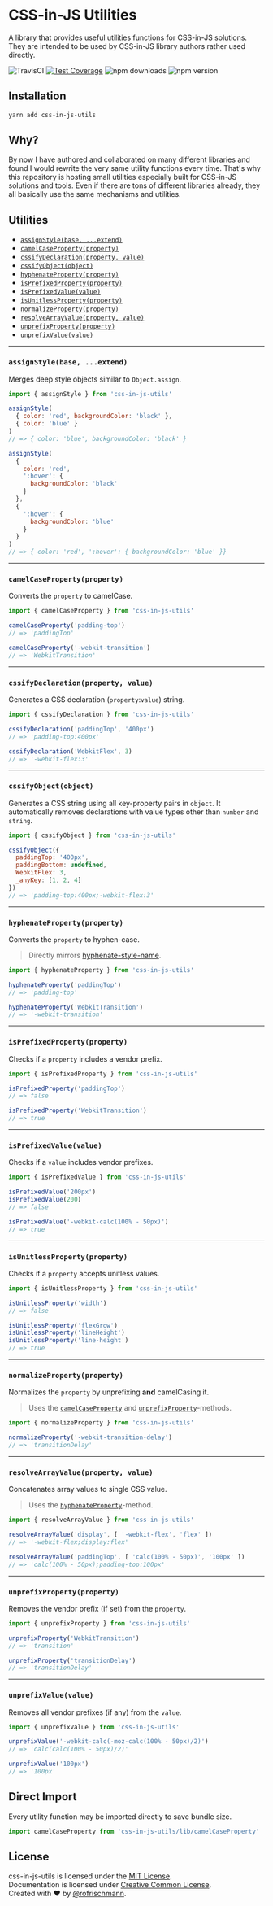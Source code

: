 # CSS-in-JS Utilities
A library that provides useful utilities functions for CSS-in-JS solutions.<br>
They are intended to be used by CSS-in-JS library authors rather used directly.
<br>

<img alt="TravisCI" src="https://travis-ci.org/rofrischmann/css-in-js-utils.svg?branch=master"> <a href="https://codeclimate.com/github/rofrischmann/css-in-js-utils/coverage"><img alt="Test Coverage" src="https://codeclimate.com/github/rofrischmann/css-in-js-utils/badges/coverage.svg"></a> <img alt="npm downloads" src="https://img.shields.io/npm/dm/css-in-js-utils.svg"> <img alt="npm version" src="https://badge.fury.io/js/css-in-js-utils.svg">

## Installation
```sh
yarn add css-in-js-utils
```

## Why?
By now I have authored and collaborated on many different libraries and found I would rewrite the very same utility functions every time. That's why this repository is hosting small utilities especially built for CSS-in-JS solutions and tools. Even if there are tons of different libraries already, they all basically use the same mechanisms and utilities.

## Utilities
* [`assignStyle(base, ...extend)`](#assignstylebase-extend)
* [`camelCaseProperty(property)`](#camelcasepropertyproperty)
* [`cssifyDeclaration(property, value)`](#cssifydeclarationproperty-value)
* [`cssifyObject(object)`](#cssifyobjectobject)
* [`hyphenateProperty(property)`](#hyphenatepropertyproperty)
* [`isPrefixedProperty(property)`](#isprefixedpropertyproperty)
* [`isPrefixedValue(value)`](#isprefixedvaluevalue)
* [`isUnitlessProperty(property)`](#isunitlesspropertyproperty)
* [`normalizeProperty(property)`](#normalizepropertyproperty)
* [`resolveArrayValue(property, value)`](#resolvearrayvalueproperty-value)
* [`unprefixProperty(property)`](#unprefixpropertyproperty)
* [`unprefixValue(value)`](#unprefixvaluevalue)

------

### `assignStyle(base, ...extend)`
Merges deep style objects similar to `Object.assign`.

```javascript
import { assignStyle } from 'css-in-js-utils'

assignStyle(
  { color: 'red', backgroundColor: 'black' },
  { color: 'blue' }
)
// => { color: 'blue', backgroundColor: 'black' }

assignStyle(
  {
    color: 'red',
    ':hover': {
      backgroundColor: 'black'
    }
  },
  { 
    ':hover': {
      backgroundColor: 'blue'
    }
  }
)
// => { color: 'red', ':hover': { backgroundColor: 'blue' }}
```

------

### `camelCaseProperty(property)`
Converts the `property` to camelCase.

```javascript
import { camelCaseProperty } from 'css-in-js-utils'

camelCaseProperty('padding-top')
// => 'paddingTop'

camelCaseProperty('-webkit-transition')
// => 'WebkitTransition'
```

------

### `cssifyDeclaration(property, value)`
Generates a CSS declaration (`property`:`value`) string.

```javascript
import { cssifyDeclaration } from 'css-in-js-utils'

cssifyDeclaration('paddingTop', '400px')
// => 'padding-top:400px'

cssifyDeclaration('WebkitFlex', 3)
// => '-webkit-flex:3'
```

------

### `cssifyObject(object)`
Generates a CSS string using all key-property pairs in `object`.
It automatically removes declarations with value types other than `number` and `string`.

```javascript
import { cssifyObject } from 'css-in-js-utils'

cssifyObject({
  paddingTop: '400px',
  paddingBottom: undefined,
  WebkitFlex: 3,
  _anyKey: [1, 2, 4]
})
// => 'padding-top:400px;-webkit-flex:3'
```

------

### `hyphenateProperty(property)`
Converts the `property` to hyphen-case.
> Directly mirrors [hyphenate-style-name](https://github.com/rexxars/hyphenate-style-name).

```javascript
import { hyphenateProperty } from 'css-in-js-utils'

hyphenateProperty('paddingTop')
// => 'padding-top'

hyphenateProperty('WebkitTransition')
// => '-webkit-transition'
```

------

### `isPrefixedProperty(property)`
Checks if a `property` includes a vendor prefix.

```javascript
import { isPrefixedProperty } from 'css-in-js-utils'

isPrefixedProperty('paddingTop')
// => false

isPrefixedProperty('WebkitTransition')
// => true
```

------
### `isPrefixedValue(value)`
Checks if a `value` includes vendor prefixes.

```javascript
import { isPrefixedValue } from 'css-in-js-utils'

isPrefixedValue('200px')
isPrefixedValue(200)
// => false

isPrefixedValue('-webkit-calc(100% - 50px)')
// => true
```

------

### `isUnitlessProperty(property)`
Checks if a `property` accepts unitless values.

```javascript
import { isUnitlessProperty } from 'css-in-js-utils'

isUnitlessProperty('width')
// => false

isUnitlessProperty('flexGrow')
isUnitlessProperty('lineHeight')
isUnitlessProperty('line-height')
// => true
```

------

### `normalizeProperty(property)`
Normalizes the `property` by unprefixing **and** camelCasing it.
> Uses the [`camelCaseProperty`](#camelcasepropertyproperty) and [`unprefixProperty`](#unprefixpropertyproperty)-methods.

```javascript
import { normalizeProperty } from 'css-in-js-utils'

normalizeProperty('-webkit-transition-delay')
// => 'transitionDelay'
```

------

### `resolveArrayValue(property, value)`
Concatenates array values to single CSS value.
> Uses the [`hyphenateProperty`](#hyphenatepropertyproperty)-method.


```javascript
import { resolveArrayValue } from 'css-in-js-utils'

resolveArrayValue('display', [ '-webkit-flex', 'flex' ])
// => '-webkit-flex;display:flex'

resolveArrayValue('paddingTop', [ 'calc(100% - 50px)', '100px' ])
// => 'calc(100% - 50px);padding-top:100px'
```

------

### `unprefixProperty(property)`
Removes the vendor prefix (if set) from the `property`.

```javascript
import { unprefixProperty } from 'css-in-js-utils'

unprefixProperty('WebkitTransition')
// => 'transition'

unprefixProperty('transitionDelay')
// => 'transitionDelay'
```

------

### `unprefixValue(value)`
Removes all vendor prefixes (if any) from the `value`.

```javascript
import { unprefixValue } from 'css-in-js-utils'

unprefixValue('-webkit-calc(-moz-calc(100% - 50px)/2)')
// => 'calc(calc(100% - 50px)/2)'

unprefixValue('100px')
// => '100px'
```

## Direct Import
Every utility function may be imported directly to save bundle size.

```javascript
import camelCaseProperty from 'css-in-js-utils/lib/camelCaseProperty'
```

## License
css-in-js-utils is licensed under the [MIT License](http://opensource.org/licenses/MIT).<br>
Documentation is licensed under [Creative Common License](http://creativecommons.org/licenses/by/4.0/).<br>
Created with ♥ by [@rofrischmann](http://rofrischmann.de).
